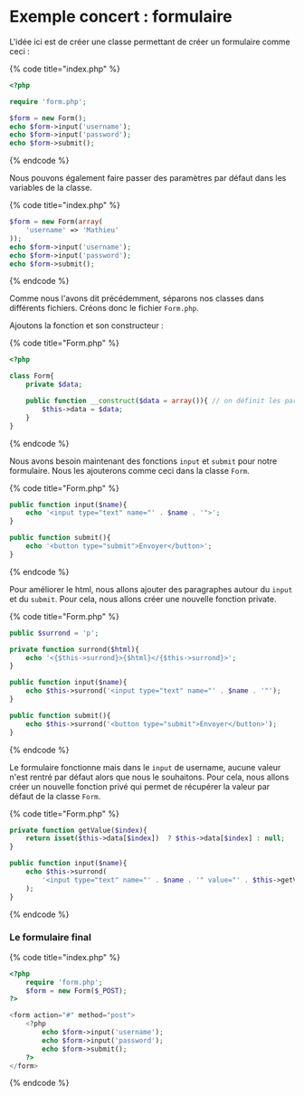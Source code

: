 # Exemple concert : formulaire

L'idée ici est de créer une classe permettant de créer un formulaire comme ceci :&#x20;

{% code title="index.php" %}
```php
<?php

require 'form.php';

$form = new Form();
echo $form->input('username');
echo $form->input('password');
echo $form->submit();
```
{% endcode %}

Nous pouvons également faire passer des paramètres par défaut dans les variables de la classe.

{% code title="index.php" %}
```php
$form = new Form(array(
    'username' => 'Mathieu'
));
echo $form->input('username');
echo $form->input('password');
echo $form->submit();
```
{% endcode %}

Comme nous l'avons dit précédemment, séparons nos classes dans différents fichiers. Créons donc le fichier `Form.php`.

Ajoutons la fonction et son constructeur :&#x20;

{% code title="Form.php" %}
```php
<?php

class Form{
    private $data;

    public function __construct($data = array()){ // on définit les paramètres vide par défaut
        $this->data = $data;
    }
}
```
{% endcode %}

Nous avons besoin maintenant des fonctions `input` et `submit` pour notre formulaire. Nous les ajouterons comme ceci dans la classe `Form`.

{% code title="Form.php" %}
```php
public function input($name){
    echo '<input type="text" name="' . $name . '">';
}

public function submit(){
    echo '<button type="submit">Envoyer</button>';
}
```
{% endcode %}

Pour améliorer le html, nous allons ajouter des paragraphes autour du `input` et du `submit`. Pour cela, nous allons créer une nouvelle fonction private.

{% code title="Form.php" %}
```php
public $surrond = 'p';

private function surrond($html){
    echo '<{$this->surrond}>{$html}</{$this->surrond}>';
}

public function input($name){
    echo $this->surrond('<input type="text" name="' . $name . '"');
}

public function submit(){
    echo $this->surrond('<button type="submit">Envoyer</button>');
}
```
{% endcode %}

Le formulaire fonctionne mais dans le `input` de username, aucune valeur n'est rentré par défaut alors que nous le souhaitons. Pour cela, nous allons créer un nouvelle fonction privé qui permet de récupérer la valeur par défaut de la classe `Form`.

{% code title="Form.php" %}
```php
private function getValue($index){
    return isset($this->data[$index])  ? $this->data[$index] : null;
}

public function input($name){
    echo $this->surrond(
        '<input type="text" name="' . $name . '" value="' . $this->getValue($name) . '"'
    );
}
```
{% endcode %}

### Le formulaire final

{% code title="index.php" %}
```php
<?php
    require 'form.php';
    $form = new Form($_POST);
?>

<form action="#" method="post">
    <?php
        echo $form->input('username');
        echo $form->input('password');
        echo $form->submit();
    ?>
</form>
```
{% endcode %}

